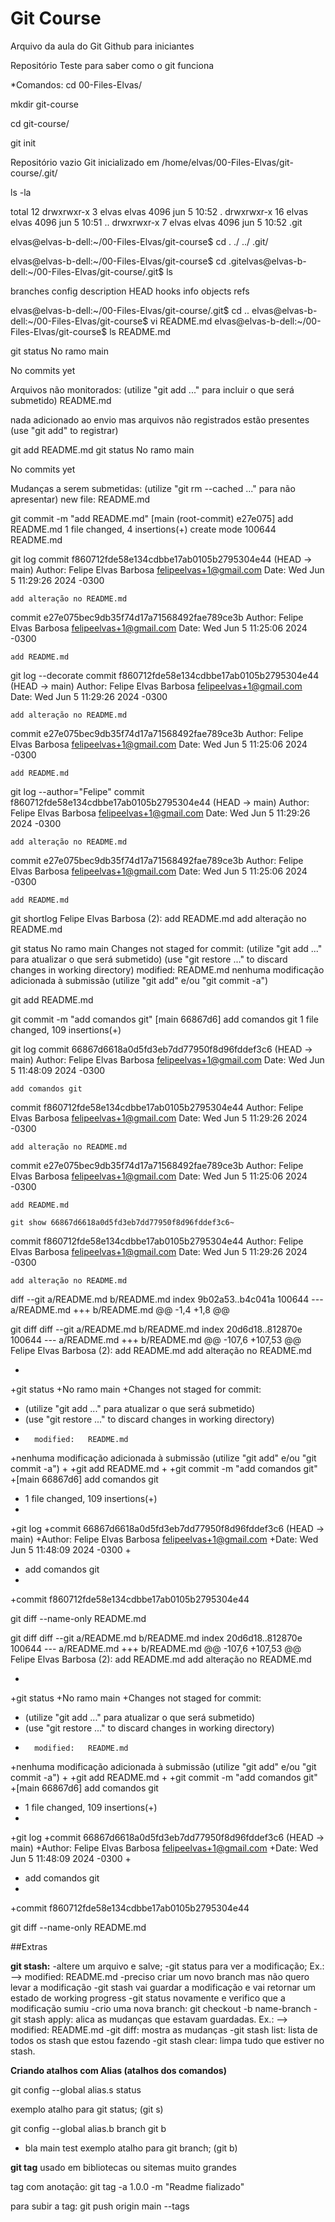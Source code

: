 # Git Course

Arquivo da aula do Git Github para iniciantes

Repositório Teste para saber como o git funciona

*Comandos:
cd 00-Files-Elvas/

mkdir git-course

cd git-course/

git init

Repositório vazio Git inicializado em /home/elvas/00-Files-Elvas/git-course/.git/

ls -la

total 12
drwxrwxr-x  3 elvas elvas 4096 jun  5 10:52 .
drwxrwxr-x 16 elvas elvas 4096 jun  5 10:51 ..
drwxrwxr-x  7 elvas elvas 4096 jun  5 10:52 .git

elvas@elvas-b-dell:~/00-Files-Elvas/git-course$ cd .
./    ../   .git/ 

elvas@elvas-b-dell:~/00-Files-Elvas/git-course$ cd .gitelvas@elvas-b-dell:~/00-Files-Elvas/git-course/.git$ ls

branches  config  description  HEAD  hooks  info  objects  refs

elvas@elvas-b-dell:~/00-Files-Elvas/git-course/.git$ cd ..
elvas@elvas-b-dell:~/00-Files-Elvas/git-course$ vi README.md
elvas@elvas-b-dell:~/00-Files-Elvas/git-course$ ls
README.md

git status
No ramo main

No commits yet

Arquivos não monitorados:
  (utilize "git add <arquivo>..." para incluir o que será submetido)
	README.md

nada adicionado ao envio mas arquivos não registrados estão presentes (use "git add" to registrar)

git add README.md 
git status
No ramo main

No commits yet

Mudanças a serem submetidas:
  (utilize "git rm --cached <arquivo>..." para não apresentar)
	new file:   README.md


 git commit -m "add README.md"
[main (root-commit) e27e075] add README.md
 1 file changed, 4 insertions(+)
 create mode 100644 README.md

git log
commit f860712fde58e134cdbbe17ab0105b2795304e44 (HEAD -> main)
Author: Felipe Elvas Barbosa <felipeelvas+1@gmail.com>
Date:   Wed Jun 5 11:29:26 2024 -0300

    add alteração no README.md

commit e27e075bec9db35f74d17a71568492fae789ce3b
Author: Felipe Elvas Barbosa <felipeelvas+1@gmail.com>
Date:   Wed Jun 5 11:25:06 2024 -0300

    add README.md

git log --decorate
commit f860712fde58e134cdbbe17ab0105b2795304e44 (HEAD -> main)
Author: Felipe Elvas Barbosa <felipeelvas+1@gmail.com>
Date:   Wed Jun 5 11:29:26 2024 -0300

    add alteração no README.md

commit e27e075bec9db35f74d17a71568492fae789ce3b
Author: Felipe Elvas Barbosa <felipeelvas+1@gmail.com>
Date:   Wed Jun 5 11:25:06 2024 -0300

    add README.md

git log --author="Felipe"
commit f860712fde58e134cdbbe17ab0105b2795304e44 (HEAD -> main)
Author: Felipe Elvas Barbosa <felipeelvas+1@gmail.com>
Date:   Wed Jun 5 11:29:26 2024 -0300

    add alteração no README.md

commit e27e075bec9db35f74d17a71568492fae789ce3b
Author: Felipe Elvas Barbosa <felipeelvas+1@gmail.com>
Date:   Wed Jun 5 11:25:06 2024 -0300

    add README.md

 git shortlog
Felipe Elvas Barbosa (2):
      add README.md
      add alteração no README.md


git status
No ramo main
Changes not staged for commit:
  (utilize "git add <arquivo>..." para atualizar o que será submetido)
  (use "git restore <file>..." to discard changes in working directory)
	modified:   README.md
nenhuma modificação adicionada à submissão (utilize "git add" e/ou "git commit -a")

git add README.md

git commit -m "add comandos git"
[main 66867d6] add comandos git
 1 file changed, 109 insertions(+)

git log
commit 66867d6618a0d5fd3eb7dd77950f8d96fddef3c6 (HEAD -> main)
Author: Felipe Elvas Barbosa <felipeelvas+1@gmail.com>
Date:   Wed Jun 5 11:48:09 2024 -0300

    add comandos git

commit f860712fde58e134cdbbe17ab0105b2795304e44
Author: Felipe Elvas Barbosa <felipeelvas+1@gmail.com>
Date:   Wed Jun 5 11:29:26 2024 -0300

    add alteração no README.md

commit e27e075bec9db35f74d17a71568492fae789ce3b
Author: Felipe Elvas Barbosa <felipeelvas+1@gmail.com>
Date:   Wed Jun 5 11:25:06 2024 -0300

    add README.md
    
    git show 66867d6618a0d5fd3eb7dd77950f8d96fddef3c6~
commit f860712fde58e134cdbbe17ab0105b2795304e44
Author: Felipe Elvas Barbosa <felipeelvas+1@gmail.com>
Date:   Wed Jun 5 11:29:26 2024 -0300

    add alteração no README.md

diff --git a/README.md b/README.md
index 9b02a53..b4c041a 100644
--- a/README.md
+++ b/README.md
@@ -1,4 +1,8 @@


git diff
diff --git a/README.md b/README.md
index 20d6d18..812870e 100644
--- a/README.md
+++ b/README.md
@@ -107,6 +107,53 @@ Felipe Elvas Barbosa (2):
       add README.md
       add alteração no README.md
 
+
+git status
+No ramo main
+Changes not staged for commit:
+  (utilize "git add <arquivo>..." para atualizar o que será submetido)
+  (use "git restore <file>..." to discard changes in working directory)
+       modified:   README.md
+nenhuma modificação adicionada à submissão (utilize "git add" e/ou "git commit -a")
+
+git add README.md
+
+git commit -m "add comandos git"
+[main 66867d6] add comandos git
+ 1 file changed, 109 insertions(+)
+
+git log
+commit 66867d6618a0d5fd3eb7dd77950f8d96fddef3c6 (HEAD -> main)
+Author: Felipe Elvas Barbosa <felipeelvas+1@gmail.com>
+Date:   Wed Jun 5 11:48:09 2024 -0300
+
+    add comandos git
+
+commit f860712fde58e134cdbbe17ab0105b2795304e44

git diff --name-only
README.md



git diff
diff --git a/README.md b/README.md
index 20d6d18..812870e 100644
--- a/README.md
+++ b/README.md
@@ -107,6 +107,53 @@ Felipe Elvas Barbosa (2):
       add README.md
       add alteração no README.md
 
+
+git status
+No ramo main
+Changes not staged for commit:
+  (utilize "git add <arquivo>..." para atualizar o que será submetido)
+  (use "git restore <file>..." to discard changes in working directory)
+       modified:   README.md
+nenhuma modificação adicionada à submissão (utilize "git add" e/ou "git commit -a")
+
+git add README.md
+
+git commit -m "add comandos git"
+[main 66867d6] add comandos git
+ 1 file changed, 109 insertions(+)
+
+git log
+commit 66867d6618a0d5fd3eb7dd77950f8d96fddef3c6 (HEAD -> main)
+Author: Felipe Elvas Barbosa <felipeelvas+1@gmail.com>
+Date:   Wed Jun 5 11:48:09 2024 -0300
+
+    add comandos git
+
+commit f860712fde58e134cdbbe17ab0105b2795304e44

git diff --name-only
README.md




##Extras

**git stash:**
-altere um arquivo e salve;
-git status para ver a modificação; Ex.: --> modified:   README.md
-preciso criar um novo branch mas não quero levar a modificação
-git stash vai guardar a modificação e vai retornar um estado de working progress
-git status novamente e verifico que a modificação sumiu
-crio uma nova branch: git checkout -b name-branch
-git stash apply: alica as mudanças que estavam guardadas. Ex.: --> modified:   README.md
-git diff: mostra as mudanças
-git stash list: lista de todos os stash que estou fazendo
-git stash clear: limpa tudo que estiver no stash.



**Criando atalhos com Alias (atalhos dos comandos)**

git config --global alias.s status

exemplo atalho para git status; (git s)

git config --global alias.b branch
git b
* bla
  main
  test
exemplo atalho para git branch; (git b)

**git tag**
usado em bibliotecas ou sitemas muito grandes

tag com anotação:
git tag -a 1.0.0 -m "Readme fializado"

para subir a tag:
git push origin main --tags

